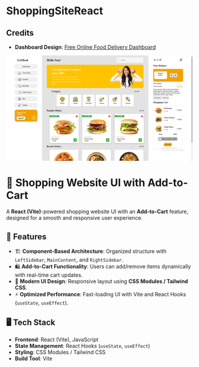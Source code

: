 # ShoppingSiteReact

## Credits
- **Dashboard Design**: [Free Online Food Delivery Dashboard](https://gma.com/community/file/1225138473717238558/free-online-food-delivery-dashboard)

![Current Status](screenshot/phase1.png)

# 🛒 Shopping Website UI with Add-to-Cart  

A **React (Vite)**-powered shopping website UI with an **Add-to-Cart** feature, designed for a smooth and responsive user experience.  

## 🚀 Features  

- 🏗 **Component-Based Architecture**: Organized structure with `LeftSidebar`, `MainContent`, and `RightSidebar`.  
- 🛍 **Add-to-Cart Functionality**: Users can add/remove items dynamically with real-time cart updates.  
- 🎨 **Modern UI Design**: Responsive layout using **CSS Modules / Tailwind CSS**.  
- ⚡ **Optimized Performance**: Fast-loading UI with Vite and React Hooks (`useState`, `useEffect`).  

## 🖥️ Tech Stack  

- **Frontend**: React (Vite), JavaScript  
- **State Management**: React Hooks (`useState`, `useEffect`)  
- **Styling**: CSS Modules / Tailwind CSS  
- **Build Tool**: Vite  

